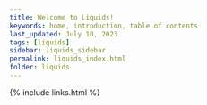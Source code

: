 ```yaml
---
title: Welcome to Liquids!
keywords: home, introduction, table of contents
last_updated: July 10, 2023
tags: [liquids]
sidebar: liquids_sidebar
permalink: liquids_index.html
folder: liquids
---
```




{% include links.html %}
